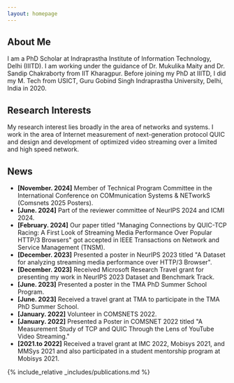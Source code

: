 ```yaml
---
layout: homepage
---
```


## About Me

I am a PhD Scholar at Indraprastha Institute of Information Technology, Delhi (IIITD). I am working under the guidance of Dr. Mukulika Maity and Dr. Sandip Chakraborty from IIT Kharagpur. Before joining my PhD at IIITD, I did my M. Tech from USICT, Guru Gobind Singh Indraprastha University, Delhi, India in 2020.

## Research Interests

My research interest lies broadly in the area of networks and systems. I work in the area of Internet measurement of next-generation protocol QUIC and design and development of optimized video streaming over a limited and high speed network.

## News

- **[November. 2024]** Member of Technical Program Committee in the International Conference on COMmunication Systems & NETworkS (Comsnets 2025 Posters).
- **[June. 2024]** Part of the reviewer committee of NeurIPS 2024 and ICMI 2024.
- **[February. 2024]** Our paper titled "Managing Connections by QUIC-TCP Racing: A First Look of Streaming Media Performance Over Popular HTTP/3 Browsers" got accepted in IEEE Transactions on Network and Service Management (TNSM).
- **[December. 2023]** Presented a poster in NeurIPS 2023 titled "A Dataset for analyzing streaming media performance over HTTP/3 Browser".
- **[December. 2023]** Received Microsoft Research Travel grant for presenting my work in NeurIPS 2023 Dataset and Benchmark Track.
- **[June. 2023]** Presented a poster in the TMA PhD Summer School Program.
- **[June. 2023]** Received a travel grant at TMA to participate in the TMA PhD Summer School.
- **[January. 2022]** Volunteer in COMSNETS 2022.
- **[January. 2022]** Presented a Poster in COMSNET 2022 titled "A Measurement Study of TCP and QUIC Through the Lens of YouTube Video Streaming."
- **[2021.to 2022]** Received a travel grant at IMC 2022, Mobisys 2021, and MMSys 2021 and also participated in a student mentorship program at Mobisys 2021. 


{% include_relative _includes/publications.md %}

